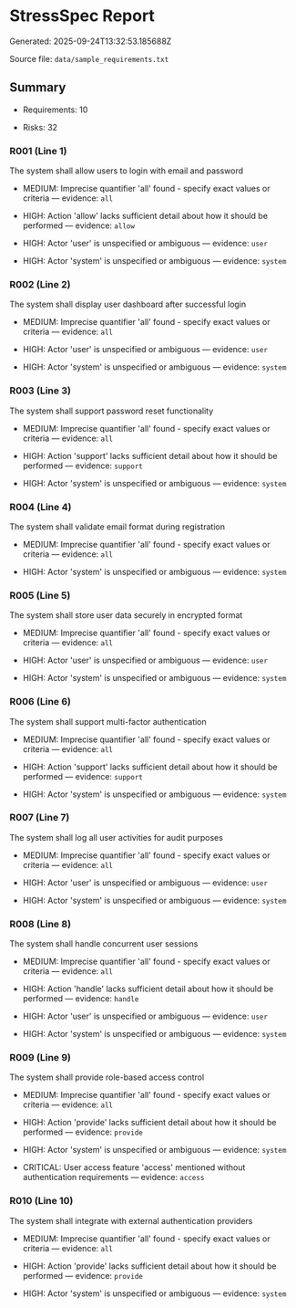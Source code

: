 # StressSpec Report

Generated: 2025-09-24T13:32:53.185688Z


Source file: `data/sample_requirements.txt`


## Summary

- Requirements: 10

- Risks: 32


### R001 (Line 1)

The system shall allow users to login with email and password

- MEDIUM: Imprecise quantifier 'all' found - specify exact values or criteria — evidence: `all`

- HIGH: Action 'allow' lacks sufficient detail about how it should be performed — evidence: `allow`

- HIGH: Actor 'user' is unspecified or ambiguous — evidence: `user`

- HIGH: Actor 'system' is unspecified or ambiguous — evidence: `system`


### R002 (Line 2)

The system shall display user dashboard after successful login

- MEDIUM: Imprecise quantifier 'all' found - specify exact values or criteria — evidence: `all`

- HIGH: Actor 'user' is unspecified or ambiguous — evidence: `user`

- HIGH: Actor 'system' is unspecified or ambiguous — evidence: `system`


### R003 (Line 3)

The system shall support password reset functionality

- MEDIUM: Imprecise quantifier 'all' found - specify exact values or criteria — evidence: `all`

- HIGH: Action 'support' lacks sufficient detail about how it should be performed — evidence: `support`

- HIGH: Actor 'system' is unspecified or ambiguous — evidence: `system`


### R004 (Line 4)

The system shall validate email format during registration

- MEDIUM: Imprecise quantifier 'all' found - specify exact values or criteria — evidence: `all`

- HIGH: Actor 'system' is unspecified or ambiguous — evidence: `system`


### R005 (Line 5)

The system shall store user data securely in encrypted format

- MEDIUM: Imprecise quantifier 'all' found - specify exact values or criteria — evidence: `all`

- HIGH: Actor 'user' is unspecified or ambiguous — evidence: `user`

- HIGH: Actor 'system' is unspecified or ambiguous — evidence: `system`


### R006 (Line 6)

The system shall support multi-factor authentication

- MEDIUM: Imprecise quantifier 'all' found - specify exact values or criteria — evidence: `all`

- HIGH: Action 'support' lacks sufficient detail about how it should be performed — evidence: `support`

- HIGH: Actor 'system' is unspecified or ambiguous — evidence: `system`


### R007 (Line 7)

The system shall log all user activities for audit purposes

- MEDIUM: Imprecise quantifier 'all' found - specify exact values or criteria — evidence: `all`

- HIGH: Actor 'user' is unspecified or ambiguous — evidence: `user`

- HIGH: Actor 'system' is unspecified or ambiguous — evidence: `system`


### R008 (Line 8)

The system shall handle concurrent user sessions

- MEDIUM: Imprecise quantifier 'all' found - specify exact values or criteria — evidence: `all`

- HIGH: Action 'handle' lacks sufficient detail about how it should be performed — evidence: `handle`

- HIGH: Actor 'user' is unspecified or ambiguous — evidence: `user`

- HIGH: Actor 'system' is unspecified or ambiguous — evidence: `system`


### R009 (Line 9)

The system shall provide role-based access control

- MEDIUM: Imprecise quantifier 'all' found - specify exact values or criteria — evidence: `all`

- HIGH: Action 'provide' lacks sufficient detail about how it should be performed — evidence: `provide`

- HIGH: Actor 'system' is unspecified or ambiguous — evidence: `system`

- CRITICAL: User access feature 'access' mentioned without authentication requirements — evidence: `access`


### R010 (Line 10)

The system shall integrate with external authentication providers

- MEDIUM: Imprecise quantifier 'all' found - specify exact values or criteria — evidence: `all`

- HIGH: Action 'provide' lacks sufficient detail about how it should be performed — evidence: `provide`

- HIGH: Actor 'system' is unspecified or ambiguous — evidence: `system`

